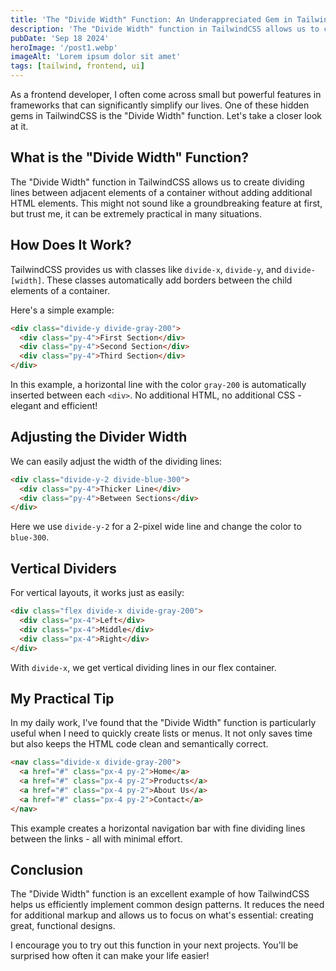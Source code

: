 ```yaml
---
title: 'The "Divide Width" Function: An Underappreciated Gem in TailwindCSS'
description: 'The "Divide Width" function in TailwindCSS allows us to create dividing lines between adjacent elements of a container without adding additional HTML elements. TailwindCSS provides us with classes like `divide-x`, `divide-y`, and `divide-[width]` to achieve this efficiently.'
pubDate: 'Sep 18 2024'
heroImage: '/post1.webp'
imageAlt: 'Lorem ipsum dolor sit amet'
tags: [tailwind, frontend, ui]
---
```


As a frontend developer, I often come across small but powerful features in frameworks that can significantly simplify our lives. One of these hidden gems in TailwindCSS is the "Divide Width" function. Let's take a closer look at it.

## What is the "Divide Width" Function?

The "Divide Width" function in TailwindCSS allows us to create dividing lines between adjacent elements of a container without adding additional HTML elements. This might not sound like a groundbreaking feature at first, but trust me, it can be extremely practical in many situations.

## How Does It Work?

TailwindCSS provides us with classes like `divide-x`, `divide-y`, and `divide-[width]`. These classes automatically add borders between the child elements of a container.

Here's a simple example:

```html
<div class="divide-y divide-gray-200">
  <div class="py-4">First Section</div>
  <div class="py-4">Second Section</div>
  <div class="py-4">Third Section</div>
</div>
```

In this example, a horizontal line with the color `gray-200` is automatically inserted between each `<div>`. No additional HTML, no additional CSS - elegant and efficient!

## Adjusting the Divider Width

We can easily adjust the width of the dividing lines:

```html
<div class="divide-y-2 divide-blue-300">
  <div class="py-4">Thicker Line</div>
  <div class="py-4">Between Sections</div>
</div>
```

Here we use `divide-y-2` for a 2-pixel wide line and change the color to `blue-300`.

## Vertical Dividers

For vertical layouts, it works just as easily:

```html
<div class="flex divide-x divide-gray-200">
  <div class="px-4">Left</div>
  <div class="px-4">Middle</div>
  <div class="px-4">Right</div>
</div>
```

With `divide-x`, we get vertical dividing lines in our flex container.

## My Practical Tip

In my daily work, I've found that the "Divide Width" function is particularly useful when I need to quickly create lists or menus. It not only saves time but also keeps the HTML code clean and semantically correct.

```html
<nav class="divide-x divide-gray-200">
  <a href="#" class="px-4 py-2">Home</a>
  <a href="#" class="px-4 py-2">Products</a>
  <a href="#" class="px-4 py-2">About Us</a>
  <a href="#" class="px-4 py-2">Contact</a>
</nav>
```

This example creates a horizontal navigation bar with fine dividing lines between the links - all with minimal effort.

## Conclusion

The "Divide Width" function is an excellent example of how TailwindCSS helps us efficiently implement common design patterns. It reduces the need for additional markup and allows us to focus on what's essential: creating great, functional designs.

I encourage you to try out this function in your next projects. You'll be surprised how often it can make your life easier!

